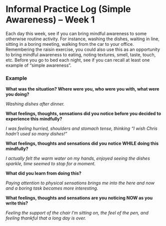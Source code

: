 Informal Practice Log (Simple Awareness) – Week 1
=================================================

Each day this week, see if you can bring mindful awareness to some otherwise
routine activity. For instance, washing the dishes, waiting in line, sitting in
a boring meeting, walking from the car to your office. Remembering the raisin
exercise, you could also use this as an opportunity to bring mindful awareness
to eating, noting textures, smell, taste, touch, etc. Before you go to bed each
night, see if you can recall at least one example of “simple awareness”.

### Example

**What was the situation?  Where were you, who were you with, what were you
doing?**

_Washing dishes after dinner._

**What feelings, thoughts,
sensations did you notice
before you decided to
experience this mindfully?**

_I was feeling hurried, shoulders
and stomach tense, thinking “I
wish Chris hadn’t used so many
dishes!”_

**What feelings, thoughts
and sensations did you
notice WHILE doing this
mindfully?**

_I actually felt the warm water
on my hands, enjoyed seeing the
dishes sparkle, time seemed to
stop for a moment._

**What did you learn from
doing this?**

_Paying attention to physical
sensations brings me into the
here and now and a boring task
becomes more interesting._

**What feelings, thoughts
and sensations are you
noticing NOW as you write
this?**

_Feeling the support of the chair
I’m sitting on, the feel of the
pen, and feeling thankful that a
long day is over._
